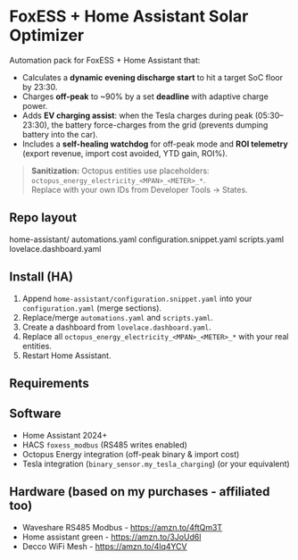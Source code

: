 # FoxESS + Home Assistant Solar Optimizer

Automation pack for FoxESS + Home Assistant that:
- Calculates a **dynamic evening discharge start** to hit a target SoC floor by 23:30.
- Charges **off-peak** to ~90% by a set **deadline** with adaptive charge power.
- Adds **EV charging assist**: when the Tesla charges during peak (05:30–23:30), the battery force-charges from the grid (prevents dumping battery into the car).
- Includes a **self-healing watchdog** for off-peak mode and **ROI telemetry** (export revenue, import cost avoided, YTD gain, ROI%).

> **Sanitization:** Octopus entities use placeholders:  
> `octopus_energy_electricity_<MPAN>_<METER>_*`.  
> Replace with your own IDs from Developer Tools → States.

## Repo layout
home-assistant/
automations.yaml
configuration.snippet.yaml
scripts.yaml
lovelace.dashboard.yaml

## Install (HA)
1. Append `home-assistant/configuration.snippet.yaml` into your `configuration.yaml` (merge sections).
2. Replace/merge `automations.yaml` and `scripts.yaml`.
3. Create a dashboard from `lovelace.dashboard.yaml`.
4. Replace all `octopus_energy_electricity_<MPAN>_<METER>_*` with your real entities.  
5. Restart Home Assistant.

## Requirements
## Software
- Home Assistant 2024+
- HACS `foxess_modbus` (RS485 writes enabled)
- Octopus Energy integration (off-peak binary & import cost)
- Tesla integration (`binary_sensor.my_tesla_charging`) (or your equivalent)
## Hardware (based on my purchases - affiliated too)
- Waveshare RS485 Modbus - https://amzn.to/4ftQm3T
- Home assistant green - https://amzn.to/3JoUd6l
- Decco WiFi Mesh - https://amzn.to/4lq4YCV

